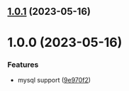 ## [1.0.1](https://github.com/x-wink/wink-dao/compare/v1.0.0...v1.0.1) (2023-05-16)

# 1.0.0 (2023-05-16)

### Features

-   mysql support ([9e970f2](https://github.com/x-wink/libary-template/commit/9e970f2233653867806ff67f775c98ce515a3ee8))
